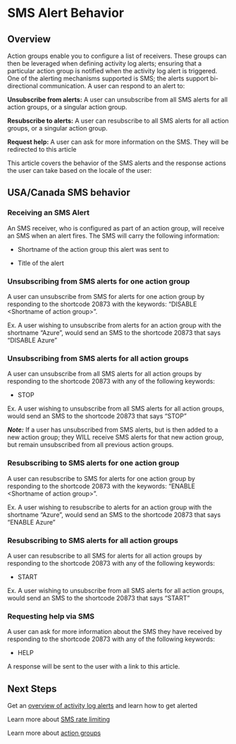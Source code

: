 # SMS Alert Behavior #
## Overview ##
Action groups enable you to configure a list of receivers. These groups can then be leveraged when defining activity log alerts; ensuring that a particular action group is notified when the activity log alert is triggered. One of the alerting mechanisms supported is SMS; the alerts support bi-directional communication. A user can respond to an alert to:

**Unsubscribe from alerts:** A user can unsubscribe from all SMS alerts for all action groups, or a singular action group.

**Resubscribe to alerts:** A user can resubscribe to all SMS alerts for all action groups, or a singular action group.

**Request help:** A user can ask for more information on the SMS. They will be redirected to this article

This article covers the behavior of the SMS alerts and the response actions the user can take based on the locale of the user:
## USA/Canada SMS behavior ##
### Receiving an SMS Alert ###
An SMS receiver, who is configured as part of an action group, will receive an SMS when an alert fires. The SMS will carry the following information:
* Shortname of the action group this alert was sent to
- Title of the alert

### Unsubscribing from SMS alerts for one action group ###
A user can unsubscribe from SMS for alerts for one action group by responding to the shortcode 20873 with the keywords: “DISABLE &lt;Shortname of action group&gt;”.

Ex. A user wishing to unsubscribe from alerts for an action group with the shortname “Azure”, would send an SMS to the shortcode 20873 that says “DISABLE Azure”

### Unsubscribing from SMS alerts for all action groups ###
A user can unsubscribe from all SMS alerts for all action groups by responding to the shortcode 20873 with any of the following keywords:
* STOP

Ex. A user wishing to unsubscribe from all SMS alerts for all action groups, would send an SMS to the shortcode 20873 that says “STOP”

***Note:*** If a user has unsubscribed from SMS alerts, but is then added to a new action group; they WILL receive SMS alerts for that new action group, but remain unsubscribed from all previous action groups.

### Resubscribing to SMS alerts for one action group ###
A user can resubscribe to SMS for alerts for one action group by responding to the shortcode 20873 with the keywords: “ENABLE &lt;Shortname of action group&gt;”.

Ex. A user wishing to resubscribe to alerts for an action group with the shortname “Azure”, would send an SMS to the shortcode 20873 that says “ENABLE Azure”

### Resubscribing to SMS alerts for all action groups ###
A user can resubscribe to all SMS for alerts for all action groups by responding to the shortcode 20873 with any of the following keywords:

* START

Ex. A user wishing to unsubscribe from all SMS alerts for all action groups, would send an SMS to the shortcode 20873 that says “START”

### Requesting help via SMS ###
A user can ask for more information about the SMS they have received by responding to the shortcode 20873 with any of the following keywords:
* HELP

A response will be sent to the user with a link to this article.

## Next Steps ##
Get an [overview of activity log alerts](monitoring-overview-alerts.md) and learn how to get alerted

Learn more about [SMS rate limiting](monitoring-alerts-rate-limiting.md)

Learn more about [action groups](monitoring-action-groups.md)
